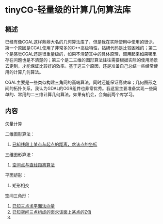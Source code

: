 # tinyCG-轻量级的计算几何算法库

## 概述
已经有像CGAL这样鼎鼎大名的几何算法库了，但是我在实际使用中使用的很少。第一个原因是CGAL使用了非常多的C++高级特性，钻研代码是比较困难的；第二个是感觉CGAL还是很重量级的，如果不清楚其中的具体原理，调用起来如果哪里存在问题也是不清楚的；第三个是二三维的图形算法往往需要根据实际的使用场景去定制，才能保证比较好的效率。基于这三个原因，还是准备自己总结一些经常使用的计算几何算法。

CGAL主要是一些类似构建三角网的高端算法，同时还能保证高效率；几何图形之间的拓扑关系，我认为GDAL的OGR组件也非常优秀。我这里主要准备实现一些简单的、常用的二三维计算几何算法，如果有机会，会向前两个库学习。

## 内容
矢量计算

二维图形算法：

1. [已知线段上某点与起点的距离，求该点的坐标](https://blog.csdn.net/charlee44/article/details/104661723)

三维图形算法：
1. [空间点与直线距离算法](https://blog.csdn.net/charlee44/article/details/116352037)

平面矩形：
1. 矩形相交

空间三角形：
1. [已知三点求平面法向量](https://blog.csdn.net/charlee44/article/details/89429243)
2. [已知空间三点组成的面求该面上某点的Z值](https://blog.csdn.net/charlee44/article/details/103739140)
3. 
